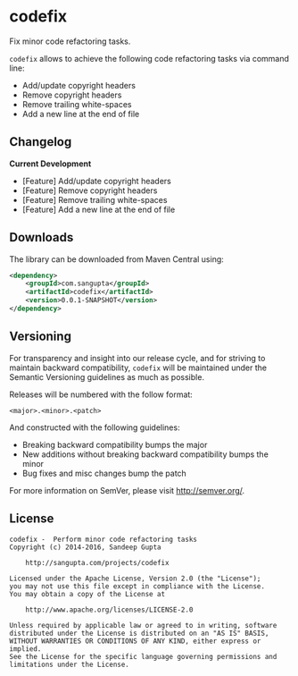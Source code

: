 codefix
=======

Fix minor code refactoring tasks.

`codefix` allows to achieve the following code refactoring tasks via command line:

* Add/update copyright headers
* Remove copyright headers
* Remove trailing white-spaces
* Add a new line at the end of file

Changelog
---------

**Current Development**

* [Feature] Add/update copyright headers
* [Feature] Remove copyright headers
* [Feature] Remove trailing white-spaces
* [Feature] Add a new line at the end of file

Downloads
---------

The library can be downloaded from Maven Central using:

```xml
<dependency>
    <groupId>com.sangupta</groupId>
    <artifactId>codefix</artifactId>
    <version>0.0.1-SNAPSHOT</version>
</dependency>
```

Versioning
----------

For transparency and insight into our release cycle, and for striving to maintain backward compatibility,
`codefix` will be maintained under the Semantic Versioning guidelines as much as possible.

Releases will be numbered with the follow format:

	<major>.<minor>.<patch>

And constructed with the following guidelines:

* Breaking backward compatibility bumps the major
* New additions without breaking backward compatibility bumps the minor
* Bug fixes and misc changes bump the patch

For more information on SemVer, please visit http://semver.org/.

License
-------

```
codefix -  Perform minor code refactoring tasks
Copyright (c) 2014-2016, Sandeep Gupta

	http://sangupta.com/projects/codefix

Licensed under the Apache License, Version 2.0 (the "License");
you may not use this file except in compliance with the License.
You may obtain a copy of the License at

	http://www.apache.org/licenses/LICENSE-2.0

Unless required by applicable law or agreed to in writing, software
distributed under the License is distributed on an "AS IS" BASIS,
WITHOUT WARRANTIES OR CONDITIONS OF ANY KIND, either express or implied.
See the License for the specific language governing permissions and
limitations under the License.
```
